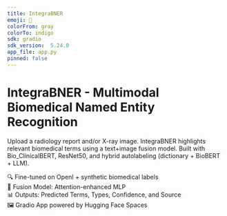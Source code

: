 ```yaml
---
title: IntegraBNER
emoji: 🧠
colorFrom: gray
colorTo: indigo
sdk: gradio
sdk_version:  5.24.0
app_file: app.py
pinned: false
---
```


# IntegraBNER - Multimodal Biomedical Named Entity Recognition

Upload a radiology report and/or X-ray image. IntegraBNER highlights relevant biomedical terms using a text+image fusion model. Built with Bio_ClinicalBERT, ResNet50, and hybrid autolabeling (dictionary + BioBERT + LLM).

🔍 Fine-tuned on OpenI + synthetic biomedical labels  
🧠 Fusion Model: Attention-enhanced MLP  
📊 Outputs: Predicted Terms, Types, Confidence, and Source  
🖼️ Gradio App powered by Hugging Face Spaces

